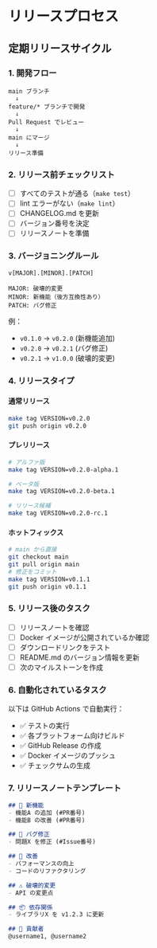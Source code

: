 # リリースプロセス

## 定期リリースサイクル

### 1. 開発フロー
```
main ブランチ
  ↓
feature/* ブランチで開発
  ↓
Pull Request でレビュー
  ↓
main にマージ
  ↓
リリース準備
```

### 2. リリース前チェックリスト

- [ ] すべてのテストが通る（`make test`）
- [ ] lint エラーがない（`make lint`）
- [ ] CHANGELOG.md を更新
- [ ] バージョン番号を決定
- [ ] リリースノートを準備

### 3. バージョニングルール

```
v[MAJOR].[MINOR].[PATCH]

MAJOR: 破壊的変更
MINOR: 新機能（後方互換性あり）
PATCH: バグ修正
```

例：
- `v0.1.0` → `v0.2.0` (新機能追加)
- `v0.2.0` → `v0.2.1` (バグ修正)
- `v0.2.1` → `v1.0.0` (破壊的変更)

### 4. リリースタイプ

#### 通常リリース
```bash
make tag VERSION=v0.2.0
git push origin v0.2.0
```

#### プレリリース
```bash
# アルファ版
make tag VERSION=v0.2.0-alpha.1

# ベータ版
make tag VERSION=v0.2.0-beta.1

# リリース候補
make tag VERSION=v0.2.0-rc.1
```

#### ホットフィックス
```bash
# main から直接
git checkout main
git pull origin main
# 修正をコミット
make tag VERSION=v0.1.1
git push origin v0.1.1
```

### 5. リリース後のタスク

- [ ] リリースノートを確認
- [ ] Docker イメージが公開されているか確認
- [ ] ダウンロードリンクをテスト
- [ ] README.md のバージョン情報を更新
- [ ] 次のマイルストーンを作成

### 6. 自動化されているタスク

以下は GitHub Actions で自動実行：
- ✅ テストの実行
- ✅ 各プラットフォーム向けビルド
- ✅ GitHub Release の作成
- ✅ Docker イメージのプッシュ
- ✅ チェックサムの生成

### 7. リリースノートテンプレート

```markdown
## 🎉 新機能
- 機能A の追加 (#PR番号)
- 機能B の改善 (#PR番号)

## 🐛 バグ修正
- 問題X を修正 (#Issue番号)

## 🔧 改善
- パフォーマンスの向上
- コードのリファクタリング

## ⚠️ 破壊的変更
- API の変更点

## 📦 依存関係
- ライブラリX を v1.2.3 に更新

## 🙏 貢献者
@username1, @username2
```